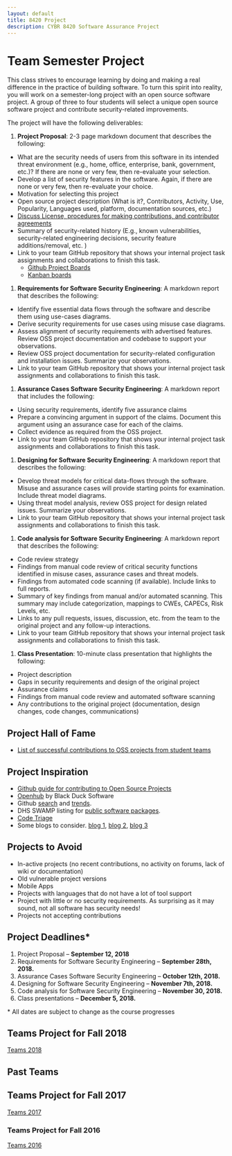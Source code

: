 ```yaml
---
layout: default
title: 8420 Project
description: CYBR 8420 Software Assurance Project
---
```


# Team Semester Project

This class strives to encourage learning by doing and making a real difference in the practice of building software. To turn this spirit into reality, you will work on a semester-long project with an open source software project. A group of three to four students will select a unique open source software project and contribute security-related improvements.

The project will have the following deliverables:

1. **Project Proposal**: 2-3 page markdown document that describes the following:
  * What are the security needs of users from this software in its intended threat environment (e.g., home, office, enterprise, bank, government, etc.)? If there are none or very few, then re-evaluate your selection.
  * Develop a list of security features in the software. Again, if there are none or very few, then re-evaluate your choice.
  * Motivation for selecting this project
  * Open source project description (What is it?, Contributors, Activity, Use, Popularity, Languages used, platform, documentation sources, etc.)
  * [Discuss License, procedures for making contributions, and contributor agreements](https://opensource.guide/how-to-contribute/#orienting-yourself-to-a-new-project)
  * Summary of security-related history (E.g., known vulnerabilities, security-related engineering decisions, security feature additions/removal, etc. )
  * Link to your team GitHub repository that shows your internal project task assignments and collaborations to finish this task.
     - [Github Project Boards](https://help.github.com/articles/about-project-boards/)
     - [Kanban boards](https://en.wikipedia.org/wiki/Kanban_board)
1. **Requirements for Software Security Engineering**: A markdown report that describes the following:
  * Identify five essential data flows through the software and describe them using use-cases diagrams.
  * Derive security requirements for use cases using misuse case diagrams.
  * Assess alignment of security requirements with advertised features. Review OSS project documentation and codebase to support your observations.
  * Review OSS project documentation for security-related configuration and installation issues. Summarize your observations.
  * Link to your team GitHub repository that shows your internal project task assignments and collaborations to finish this task.
1. **Assurance Cases Software Security Engineering**: A markdown report that includes the following:
  * Using security requirements, identify five assurance claims
  * Prepare a convincing argument in support of the claims. Document this argument using an assurance case for each of the claims.
  * Collect evidence as required from the OSS project.
  * Link to your team GitHub repository that shows your internal project task assignments and collaborations to finish this task.
1. **Designing for Software Security Engineering**: A markdown report that describes the following:
  * Develop threat models for critical data-flows through the software. Misuse and assurance cases will provide starting points for examination. Include threat model diagrams.
  * Using threat model analysis, review OSS project for design related issues. Summarize your observations.
  * Link to your team GitHub repository that shows your internal project task assignments and collaborations to finish this task.
1. **Code analysis for Software Security Engineering**: A markdown report that describes the following:
  * Code review strategy
  * Findings from manual code review of critical security functions identified in misuse cases, assurance cases and threat models.
  * Findings from automated code scanning (if available). Include links to full reports.
  * Summary of key findings from manual and/or automated scanning. This summary may include categorization, mappings to CWEs, CAPECs, Risk Levels, etc.
  * Links to any pull requests, issues, discussion, etc. from the team to the original project and any follow-up interactions.
  * Link to your team GitHub repository that shows your internal project task assignments and collaborations to finish this task.
1. **Class Presentation**: 10-minute class presentation that highlights the following:
  * Project description
  * Gaps in security requirements and design of the original project
  * Assurance claims
  * Findings from manual code review and automated software scanning
  * Any contributions to the original project (documentation, design changes, code changes, communications)

## Project Hall of Fame
* [List of successful contributions to OSS projects from student teams](https://robinagandhi.github.io/swa/pages/halloffame.html)  

## Project Inspiration
* [Github guide for contributing to Open Source Projects](https://opensource.guide/how-to-contribute)
* [Openhub](https://www.openhub.net) by Black Duck Software
* Github [search](https://github.com/search) and [trends](https://github.com/trending).
* DHS SWAMP listing for [public software packages](https://www.mir-swamp.org/#packages/public).
* [Code Triage](https://www.codetriage.com)
* Some blogs to consider. [blog 1](http://blog.teamtreehouse.com/getting-involved-open-source-projects), [blog 2](https://help.github.com/articles/where-can-i-find-open-source-projects-to-work-on/), [blog 3](http://www.firsttimersonly.com)

## Projects to Avoid
* In-active projects (no recent contributions, no activity on forums, lack of wiki or documentation)
* Old vulnerable project versions
* Mobile Apps
* Projects with languages that do not have a lot of tool support
* Project with little or no security requirements. As surprising as it may sound, not all software has security needs!
* Projects not accepting contributions

## Project Deadlines*

1. Project Proposal &ndash; **September 12, 2018**
1. Requirements for Software Security Engineering &ndash; **September 28th, 2018.**
1. Assurance Cases Software Security Engineering &ndash; **October 12th, 2018.**
1. Designing for Software Security Engineering &ndash; **November 7th, 2018.**
1. Code analysis for Software Security Engineering &ndash; **November 30, 2018.**
1. Class presentations &ndash; **December 5, 2018.**

\* All dates are subject to change as the course progresses

## Teams Project for Fall 2018
[Teams 2018](https://robinagandhi.github.io/swa/slides/teams-2018/teams.html)

## Past Teams

## Teams Project for Fall 2017
[Teams 2017](https://robinagandhi.github.io/swa/slides/teams-2017/teams.html)

### Teams Project for Fall 2016
[Teams 2016](https://robinagandhi.github.io/swa/slides/teams-2016/teams.html)
